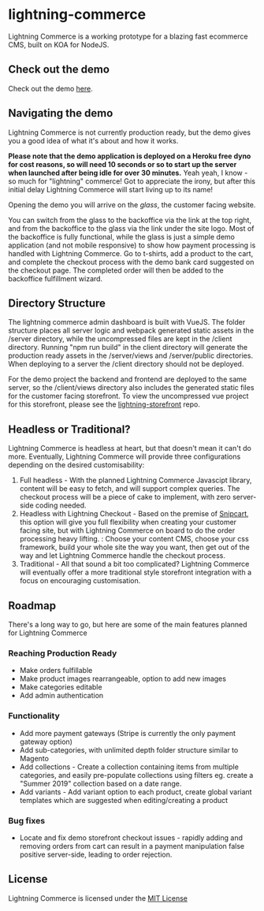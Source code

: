 # lightning-commerce
Lightning Commerce is a working prototype for a blazing fast ecommerce CMS, built on KOA for NodeJS.
## Check out the demo
Check out the demo [here](https://lightning-commerce.herokuapp.com/).
## Navigating the demo
Lightning Commerce is not currently production ready, but the demo gives you a good idea of what it's about and how it works. 

**Please note that the demo application is deployed on a Heroku free dyno for cost reasons, so will need 10 seconds or so to start up the server when launched after being idle for over 30 minutes.** Yeah yeah, I know - so much for "lightning" commerce! Got to appreciate the irony, but after this initial delay Lightning Commerce will start living up to its name!

Opening the demo you will arrive on the *glass*, the customer facing website. 

You can switch from the glass to the backoffice via the link at the top right, and from the backoffice to the glass via the link under the site logo. Most of the backoffice is fully functional, while the glass is just a simple demo application (and not mobile responsive) to show how payment processing is handled with Lightning Commerce. Go to t-shirts, add a product to the cart, and complete the checkout process with the demo bank card suggested on the checkout page. The completed order will then be added to the backoffice fulfillment wizard.

## Directory Structure
The lightning commerce admin dashboard is built with VueJS. The folder structure places all server logic and webpack generated static assets in the /server directory, while the uncompressed files are kept in the /client directory. Running "npm run build" in the client directory will generate the production ready assets in the /server/views and /server/public directories. When deploying to a server the /client directory should not be deployed.

For the demo project the backend and frontend are deployed to the same server, so the /client/views directory also includes the generated static files for the customer facing storefront. To view the uncompressed vue project for this storefront, please see the [lightning-storefront](https://github.com/CNimmo16/lightning-storefront) repo.

## Headless or Traditional?
Lightning Commerce is headless at heart, but that doesn't mean it can't do more. Eventually, Lightning Commerce will provide three configurations depending on the desired customisability:
1. Full headless - With the planned Lightning Commerce Javascipt library, content will be easy to fetch, and will support complex queries. The checkout process will be a piece of cake to implement, with zero server-side coding needed.
2. Headless with Lightning Checkout - Based on the premise of [Snipcart](https://snipcart.com), this option will give you full flexibility when creating your customer facing site, but with Lightning Commerce on board to do the order processing heavy lifting. : Choose your content CMS, choose your css framework, build your whole site the way you want, then get out of the way and let Lightning Commerce handle the checkout process.
3. Traditional - All that sound a bit too complicated? Lightning Commerce will eventually offer a more traditional style storefront integration with a focus on encouraging customisation.

## Roadmap
There's a long way to go, but here are some of the main features planned for Lightning Commerce
### Reaching Production Ready
- Make orders fulfillable
- Make product images rearrangeable, option to add new images
- Make categories editable
- Add admin authentication
### Functionality
- Add more payment gateways (Stripe is currently the only payment gateway option)
- Add sub-categories, with unlimited depth folder structure similar to Magento
- Add collections - Create a collection containing items from multiple categories, and easily pre-populate collections using filters eg. create a "Summer 2019" collection based on a date range.
- Add variants - Add variant option to each product, create global variant templates which are suggested when editing/creating a product
### Bug fixes
- Locate and fix demo storefront checkout issues - rapidly adding and removing orders from cart can result in a payment manipulation false positive server-side, leading to order rejection.

## License
Lightning Commerce is licensed under the [MIT License](LICENSE.md)
